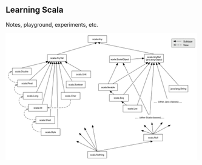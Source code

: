 ## Learning Scala
Notes, playground, experiments, etc.

![Scala Class Hierarchy](scala_type_hierarchy.png)
